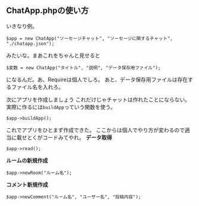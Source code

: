 ## ChatApp.phpの使い方
いきなり例。
```
$app = new ChatApp("ソーセージチャット", "ソーセージに関するチャット", "./chatapp.json");
```
みたいな。まあこれをちゃんと見せると
```
$変数 = new ChatApp("タイトル", "説明", "データ保存用ファイル");
```
になるんだ。あ、Requireは個人でしろ。
あと、データ保存用ファイルは存在するファイル名を入れろ。

次にアプリを作成しましょう
これだけじゃチャットは作れたことにならない。実際に作るには```buildApp```っていう関数を使う。
```
$app->buildApp();
```
これでアプリをひとまず作成できた。
ここからは個人でやり方が変わるので適当に載せとくがコードみてやれ。
**データ取得**
```
$app->read();
```
**ルームの新規作成**
```
$app->newRoom("ルーム名");
```
**コメント新規作成**
```
$app->newComment("ルーム名", "ユーザー名", "投稿内容");
```

